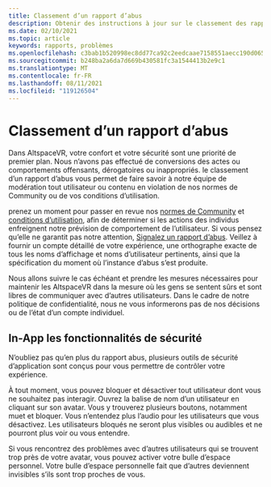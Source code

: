 ```yaml
---
title: Classement d’un rapport d’abus
description: Obtenir des instructions à jour sur le classement des rapports d’abus et des fonctionnalités de sécurité dans les applications pour AltspaceVR.
ms.date: 02/10/2021
ms.topic: article
keywords: rapports, problèmes
ms.openlocfilehash: c3bab1b520998ec8dd77ca92c2eedcaae7158551aecc190d0654795d8b26db57
ms.sourcegitcommit: b248ba2a6da7d669b430581fc3a1544413b2e9c1
ms.translationtype: MT
ms.contentlocale: fr-FR
ms.lasthandoff: 08/11/2021
ms.locfileid: "119126504"
---
```

# <a name="filing-an-abuse-report"></a>Classement d’un rapport d’abus

Dans AltspaceVR, votre confort et votre sécurité sont une priorité de premier plan. Nous n’avons pas effectué de conversions des actes ou comportements offensants, dérogatoires ou inappropriés. le classement d’un rapport d’abus vous permet de faire savoir à notre équipe de modération tout utilisateur ou contenu en violation de nos normes de Community ou de vos conditions d’utilisation.

prenez un moment pour passer en revue nos [normes de Community](community-standards.md) et [conditions d’utilisation](https://altvr.com/terms-of-service/#:~:text=1%20Consideration.%20AltVR%20currently%20provides%20free%20access%20to,...%205%20Eligibility.%20...%206%20Additional%20Terms.%20), afin de déterminer si les actions des individus enfreignent notre prévision de comportement de l’utilisateur. Si vous pensez qu’elle ne garantit pas notre attention, [Signalez un rapport d’abus](https://help.altvr.com/hc/requests/new?ticket_form_id=360000032154). Veillez à fournir un compte détaillé de votre expérience, une orthographe exacte de tous les noms d’affichage et noms d’utilisateur pertinents, ainsi que la spécification du moment où l’instance d’abus s’est produite. 

Nous allons suivre le cas échéant et prendre les mesures nécessaires pour maintenir les AltspaceVR dans la mesure où les gens se sentent sûrs et sont libres de communiquer avec d’autres utilisateurs. Dans le cadre de notre politique de confidentialité, nous ne vous informerons pas de nos décisions ou de l’état d’un compte individuel.

## <a name="in-app-safety-features"></a>In-App les fonctionnalités de sécurité

N’oubliez pas qu’en plus du rapport abus, plusieurs outils de sécurité d’application sont conçus pour vous permettre de contrôler votre expérience. 

À tout moment, vous pouvez bloquer et désactiver tout utilisateur dont vous ne souhaitez pas interagir. Ouvrez la balise de nom d’un utilisateur en cliquant sur son avatar. Vous y trouverez plusieurs boutons, notamment muet et bloquer. Vous n’entendez plus l’audio pour les utilisateurs que vous désactivez. Les utilisateurs bloqués ne seront plus visibles ou audibles et ne pourront plus voir ou vous entendre. 

Si vous rencontrez des problèmes avec d’autres utilisateurs qui se trouvent trop près de votre avatar, vous pouvez activer votre bulle d’espace personnel. Votre bulle d’espace personnelle fait que d’autres deviennent invisibles s’ils sont trop proches de vous. 